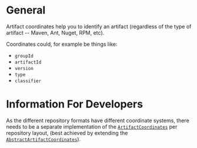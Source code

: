 
# General

Artifact coordinates help you to identify an artifact (regardless of the type of artifact -- Maven, Ant, Nuget, RPM, etc).

Coordinates could, for example be things like:
* `groupId`
* `artifactId`
* `version`
* `type`
* `classifier`

# Information For Developers

As the different repository formats have different coordinate systems, there needs to be a separate implementation of the [`ArtifactCoordinates`](https://github.com/strongbox/strongbox/tree/master/strongbox-commons/src/main/java/org/carlspring/strongbox/artifact/coordinates/ArtifactCoordinates.java) per repository layout, (best achieved by extending the [`AbstractArtifactCoordinates`](https://github.com/strongbox/strongbox/tree/master/strongbox-commons/src/main/java/org/carlspring/strongbox/artifact/coordinates/AbstractArtifactCoordinates.java)).
